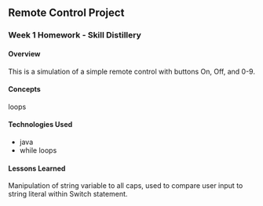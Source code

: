 ## Remote Control Project

### Week 1 Homework - Skill Distillery

#### Overview

This is a simulation of a simple remote control with buttons On, Off, and 0-9.

#### Concepts

loops

#### Technologies Used

* java
* while loops

#### Lessons Learned

Manipulation of string variable to all caps, used to compare user input to string literal within Switch statement.
